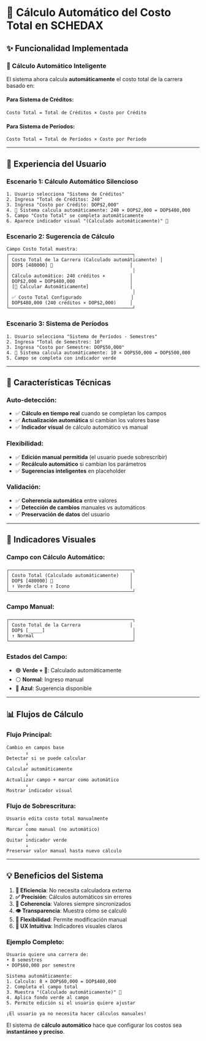 # 🧮 Cálculo Automático del Costo Total en SCHEDAX

## ✨ Funcionalidad Implementada

### **🎯 Cálculo Automático Inteligente**

El sistema ahora calcula **automáticamente** el costo total de la carrera basado en:

#### Para Sistema de Créditos:
```
Costo Total = Total de Créditos × Costo por Crédito
```

#### Para Sistema de Períodos:
```
Costo Total = Total de Períodos × Costo por Período
```

---

## 📱 **Experiencia del Usuario**

### **Escenario 1: Cálculo Automático Silencioso**
```
1. Usuario selecciona "Sistema de Créditos"
2. Ingresa "Total de Créditos: 240"
3. Ingresa "Costo por Crédito: DOP$2,000"
4. 🧮 Sistema calcula automáticamente: 240 × DOP$2,000 = DOP$480,000
5. Campo "Costo Total" se completa automáticamente
6. Aparece indicador visual "(Calculado automáticamente)" 🧮
```

### **Escenario 2: Sugerencia de Cálculo**
```
Campo Costo Total muestra:
┌─────────────────────────────────────────────┐
│ Costo Total de la Carrera (Calculado automáticamente) │
│ DOP$ [480000] 🧮                            │
│                                             │
│ Cálculo automático: 240 créditos ×         │
│ DOP$2,000 = DOP$480,000                    │
│ [🧮 Calcular Automáticamente]               │
│                                             │
│ ✅ Costo Total Configurado                  │
│ DOP$480,000 (240 créditos × DOP$2,000)     │
└─────────────────────────────────────────────┘
```

### **Escenario 3: Sistema de Períodos**
```
1. Usuario selecciona "Sistema de Períodos - Semestres"
2. Ingresa "Total de Semestres: 10"
3. Ingresa "Costo por Semestre: DOP$50,000"
4. 🧮 Sistema calcula automáticamente: 10 × DOP$50,000 = DOP$500,000
5. Campo se completa con indicador verde
```

---

## 🔧 **Características Técnicas**

### **Auto-detección:**
- ✅ **Cálculo en tiempo real** cuando se completan los campos
- ✅ **Actualización automática** si cambian los valores base
- ✅ **Indicador visual** de cálculo automático vs manual

### **Flexibilidad:**
- ✅ **Edición manual permitida** (el usuario puede sobrescribir)
- ✅ **Recálculo automático** si cambian los parámetros
- ✅ **Sugerencias inteligentes** en placeholder

### **Validación:**
- ✅ **Coherencia automática** entre valores
- ✅ **Detección de cambios** manuales vs automáticos
- ✅ **Preservación de datos** del usuario

---

## 🎨 **Indicadores Visuales**

### **Campo con Cálculo Automático:**
```
┌─────────────────────────────────────────────┐
│ Costo Total (Calculado automáticamente)    │
│ DOP$ [480000] 🧮                            │
│ ↑ Verde claro ↑ Icono                      │
└─────────────────────────────────────────────┘
```

### **Campo Manual:**
```
┌─────────────────────────────────────────────┐
│ Costo Total de la Carrera                  │
│ DOP$ [_____]                                │
│ ↑ Normal                                    │
└─────────────────────────────────────────────┘
```

### **Estados del Campo:**
- 🟢 **Verde + 🧮**: Calculado automáticamente
- ⚪ **Normal**: Ingreso manual
- 🔵 **Azul**: Sugerencia disponible

---

## 📊 **Flujos de Cálculo**

### **Flujo Principal:**
```
Cambio en campos base
       ↓
Detectar si se puede calcular
       ↓
Calcular automáticamente
       ↓
Actualizar campo + marcar como automático
       ↓
Mostrar indicador visual
```

### **Flujo de Sobrescritura:**
```
Usuario edita costo total manualmente
       ↓
Marcar como manual (no automático)
       ↓
Quitar indicador verde
       ↓
Preservar valor manual hasta nuevo cálculo
```

---

## 💡 **Beneficios del Sistema**

1. **🚀 Eficiencia**: No necesita calculadora externa
2. **✅ Precisión**: Cálculos automáticos sin errores
3. **🔄 Coherencia**: Valores siempre sincronizados
4. **👁️ Transparencia**: Muestra cómo se calculó
5. **🎯 Flexibilidad**: Permite modificación manual
6. **📱 UX Intuitiva**: Indicadores visuales claros

### **Ejemplo Completo:**
```
Usuario quiere una carrera de:
• 8 semestres
• DOP$60,000 por semestre

Sistema automáticamente:
1. Calcula: 8 × DOP$60,000 = DOP$480,000
2. Completa el campo total
3. Muestra "(Calculado automáticamente)" 🧮
4. Aplica fondo verde al campo
5. Permite edición si el usuario quiere ajustar

¡El usuario ya no necesita hacer cálculos manuales!
```

El sistema de **cálculo automático** hace que configurar los costos sea **instantáneo y preciso**.
